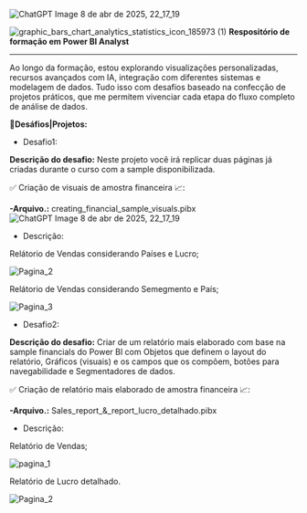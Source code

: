 ![ChatGPT Image 8 de abr  de 2025, 22_17_19](https://github.com/user-attachments/assets/e164a4cf-fbb3-41f3-9507-8cbf6aab792a)



![graphic_bars_chart_analytics_statistics_icon_185973 (1)](https://github.com/user-attachments/assets/50f69557-2315-4884-b8fd-e36fff28cb63) **Respositório de formação em Power BI Analyst**
***
Ao longo da formação, estou explorando visualizações personalizadas, recursos avançados com IA, integração com diferentes sistemas e modelagem de dados. Tudo isso com desafios baseado na confecção de projetos práticos, que me permitem vivenciar cada etapa do fluxo completo de análise de dados. 

📝**Desáfios|Projetos:**

- Desafio1:

**Descrição do desafio:**  Neste projeto você irá replicar duas páginas já criadas durante o curso com a sample disponibilizada. 

✅ Criação de visuais de amostra financeira 📈:

**-Arquivo.:** creating_financial_sample_visuals.pibx
![ChatGPT Image 8 de abr  de 2025, 22_17_19](https://github.com/user-attachments/assets/b33a5d1c-7470-4dae-b58d-1c66fca6a06f)

- Descrição: 

Relátorio de Vendas considerando Países e Lucro;

![Pagina_2](https://github.com/user-attachments/assets/82f662a2-8a2f-4466-aa02-42856481d5dd)

Relátorio de Vendas considerando Semegmento e País;

![Pagina_3](https://github.com/user-attachments/assets/ae19a58c-bfd4-4c93-8ec9-3a07f9a20d5a)

- Desafio2:

**Descrição do desafio:** Criar de um relatório mais elaborado com base na sample financials do Power BI com Objetos que definem o layout do relatório,
Gráficos (visuais) e os campos que os compõem, botões para navegabilidade e Segmentadores de dados. 

✅ Criação de relatório mais elaborado de amostra financeira 📈:

**-Arquivo.:** Sales_report_&_report_lucro_detalhado.pibx

- Descrição: 

Relatório de Vendas;

![pagina_1](https://github.com/user-attachments/assets/5a39fcd6-4e0e-4609-a13e-701baa347ce7)

Relatório de Lucro detalhado.

![Pagina_2](https://github.com/user-attachments/assets/41e4a775-562f-4316-9b52-f2b7e9399a43)


